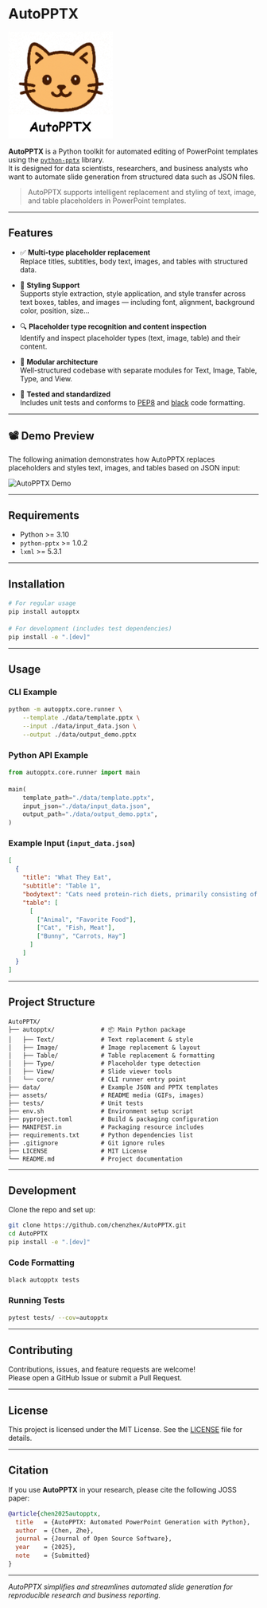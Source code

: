 # AutoPPTX

![alt text](https://raw.githubusercontent.com/chenzhex/AutoPPTX/main/assets/image.png)

**AutoPPTX** is a Python toolkit for automated editing of PowerPoint templates using the [`python-pptx`](https://python-pptx.readthedocs.io/) library.  
It is designed for data scientists, researchers, and business analysts who want to automate slide generation from structured data such as JSON files.  
> AutoPPTX supports intelligent replacement and styling of text, image, and table placeholders in PowerPoint templates.

---

## Features

- ✅ **Multi-type placeholder replacement**  
  Replace titles, subtitles, body text, images, and tables with structured data.

- 🎨 **Styling Support**  
  Supports style extraction, style application, and style transfer across text boxes, tables, and images — including font, alignment, background color, position, size...

- 🔍 **Placeholder type recognition and content inspection**  
  Identify and inspect placeholder types (text, image, table) and their content.

- 🧩 **Modular architecture**  
  Well-structured codebase with separate modules for Text, Image, Table, Type, and View.

- 🧪 **Tested and standardized**  
  Includes unit tests and conforms to [PEP8](https://peps.python.org/pep-0008/) and [black](https://black.readthedocs.io/en/stable/) code formatting.

---

## 📽️ Demo Preview

The following animation demonstrates how AutoPPTX replaces placeholders and styles text, images, and tables based on JSON input:

![AutoPPTX Demo](https://raw.githubusercontent.com/chenzhex/AutoPPTX/main/assets/autopptx_demo.gif)

---

## Requirements

- Python >= 3.10  
- `python-pptx` >= 1.0.2  
- `lxml` >= 5.3.1  

---

## Installation

```bash
# For regular usage
pip install autopptx

# For development (includes test dependencies)
pip install -e ".[dev]"
```

---

## Usage

### CLI Example

```bash
python -m autopptx.core.runner \
    --template ./data/template.pptx \
    --input ./data/input_data.json \
    --output ./data/output_demo.pptx
```

### Python API Example

```python
from autopptx.core.runner import main

main(
    template_path="./data/template.pptx",
    input_json="./data/input_data.json",
    output_path="./data/output_demo.pptx",
)
```

### Example Input (`input_data.json`)

```json
[
  {
    "title": "What They Eat",
    "subtitle": "Table 1",
    "bodytext": "Cats need protein-rich diets, primarily consisting of meat.",
    "table": [
      [
        ["Animal", "Favorite Food"],
        ["Cat", "Fish, Meat"],
        ["Bunny", "Carrots, Hay"]
      ]
    ]
  }
]
```

---

## Project Structure

```
AutoPPTX/
├── autopptx/             # 📦 Main Python package
│   ├── Text/             # Text replacement & style
│   ├── Image/            # Image replacement & layout
│   ├── Table/            # Table replacement & formatting
│   ├── Type/             # Placeholder type detection
│   ├── View/             # Slide viewer tools
│   └── core/             # CLI runner entry point
├── data/                 # Example JSON and PPTX templates
├── assets/               # README media (GIFs, images)
├── tests/                # Unit tests
├── env.sh                # Environment setup script
├── pyproject.toml        # Build & packaging configuration
├── MANIFEST.in           # Packaging resource includes
├── requirements.txt      # Python dependencies list
├── .gitignore            # Git ignore rules
├── LICENSE               # MIT License
└── README.md             # Project documentation
```

---

## Development

Clone the repo and set up:

```bash
git clone https://github.com/chenzhex/AutoPPTX.git
cd AutoPPTX
pip install -e ".[dev]"
```

### Code Formatting

```bash
black autopptx tests
```

### Running Tests

```bash
pytest tests/ --cov=autopptx
```

---

## Contributing

Contributions, issues, and feature requests are welcome!  
Please open a GitHub Issue or submit a Pull Request.

---

## License

This project is licensed under the MIT License. See the [LICENSE](LICENSE) file for details.

---

## Citation

If you use **AutoPPTX** in your research, please cite the following JOSS paper:

```bibtex
@article{chen2025autopptx,
  title   = {AutoPPTX: Automated PowerPoint Generation with Python},
  author  = {Chen, Zhe},
  journal = {Journal of Open Source Software},
  year    = {2025},
  note    = {Submitted}
}
```

---

*AutoPPTX simplifies and streamlines automated slide generation for reproducible research and business reporting.*